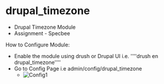 # drupal_timezone
 - Drupal Timezone Module
 - Assignment - Specbee


How to Configure Module:
- Enable the module using drush or Drupal UI i.e. ''''drush en drupal_timezone''''
- Go to Config Page i.e admin/config/drupal_timezone
   - ![Config1](https://github.com/rishabjasrotia/drupal_timezone/assets/33950743/a2cba06d-ab1f-4f31-ae90-b6f54bb0a147)
